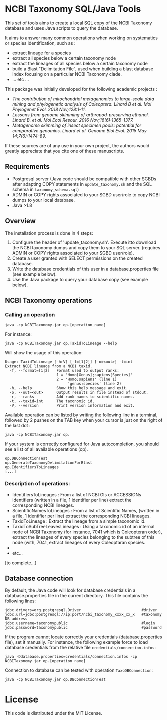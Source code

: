 # NCBI Taxonomy SQL/Java Tools

This set of tools aims to create a local SQL copy of the NCBI Taxonomy database and uses Java scripts to query the database.
 
 It aims to answer many common operations when working on systematics or species identification, such as :
  * extract lineage for a species
  * extract all species below a certain taxonomy node
  * extract the lineages of all species below a certain taxonomy node
  * build a Blast "Delimitation File", used when building a blast database index focusing on a particular NCBI Taxonomy clade.
  * ... etc ...
  
This package was initially developed for the following academic projects :

* *The contribution of mitochondrial metagenomics to large-scale data mining and phylogenetic analysis of Coleoptera. Linard B et al. Mol Phylogenet Evol. 2018 Nov;128:1-11.*
* *Lessons from genome skimming of arthropod-preserving ethanol. Linard B. et al.  Mol Ecol Resour. 2016 Nov;16(6):1365-1377.*
* *Metagenome skimming of insect specimen pools: potential for comparative genomics. Linard et al. Genome Biol Evol. 2015 May 14;7(6):1474-89.*

If these sources are of any use in your own project, the authors would greatly appreciate that you cite one of these manuscripts.

## Requirements

* Postgresql server (Java code should be compatible with other SGBDs after adapting COPY statements in `update_taxonomy.sh` and the SQL schema in `taxonomy_schema.sql`)
* ADMIN or COPY rights associated to your SGBD user/role to copy NCBI dumps to your local database.
* Java >1.8


## Overview

The installation process is done in 4 steps:

1. Configure the header of 'update_taxonomy.sh'. Execute itto download the NCBI taxonomy dumps and copy them to your SQL server. (requires ADMIN or COPY rights associated to your SGBD user/role).
2. Create a user granted with SELECT permissions on the created database.
3. Write the database credentials of this user in a database.properties file (see example below).
3. Use the Java package to query your database copy (see example below).

## NCBI Taxonomy operations

### Calling an operation

```
java -cp NCBITaxonomy.jar op.[operation_name] 
```
For instance:
```
java -cp NCBITaxonomy.jar op.TaxidToLineage --help
```
Will show the usage of this operation:
```
Usage: TaxidToLineage [-hrV] [-f=[1|2]] [-o=<out>] -t=int
Extract NCBI lineage from a NCBI taxid.
  -f, --format=[1|2]   Format used to output ranks:
                       1 = 'Homo[Genus];sapiens[Species]'
                       2 = 'Homo;sapiens' (line 1)
                            'genus;species' (line 2)
  -h, --help           Show this help message and exit.
  -o, --out=<out>      Output results in file instead of stdout.
  -r, --ranks          Add rank names to scientific names.
  -t, --taxid=int      The taxonomic id.
  -V, --version        Print version information and exit.
```

Available operation can be listed by writing the following line in a terminal, followed by 2 pushes on the TAB key when your cursor is just on the right of the last dot :
```
java -cp NCBITaxonomy.jar op.
```
If your system is correctly configured for Java autocompletion, you should see a list of all available operations (op).
```
op.DBConnectionTest
op.GenerateTaxonomyDelimitationForBlast
op.IdentifiersToLineages
[...]
```

### Description of operations:

* IdentifiersToLineages : From a list of NCBI GIs or ACCESSIONs identifiers (written in a file, 1 identifier per line) extract the corresponding NCBI lineages.
* ScientificNamesToLineages : From a list of Scientific Names, (written in a file, 1 identifier per line) extract the corresponding NCBI lineages.
* TaxidToLineage : Extract the lineage from a simple taxonomic id.
* TaxidToSubTreeLeavesLineages : Using a taxonomic id of an internal node of NCBI Taxonomy (for instance, 7041 which is Coleopteran order), extract the lineages of every species belonging to the subtree of this node (with, 7041, extract lineages of every Coleoptaran species.
* 
* etc...

[to complete...]

## Database connection

By default, the Java code will look for database credentials in a database.properties file in the current directory.
This file contains the following lines:
```
jdbc.drivers=org.postgresql.Driver                           #driver
jdbc.url=jdbc:postgresql://ip:port/ncbi_taxonomy_xxxx_xx_x   #taxonomy DB address
jdbc.username=taxonomypublic                                 #login
jdbc.password=taxonomypublic                                 #password
```
If the program cannot locate correctly your credentials (database.properties file), set it manually.
For instance, the following example force to load database credentials from the relative file
`credentials/connection.infos`:
```
java -Ddatabase.properties=credentials/connection.infos -cp NCBITaxonomy.jar op.[operation_name] 
```
Connection to database can be tested with operation `TaxoDBConnection`:
```
java -cp NCBITaxonomy.jar op.DBConnectionTest
```

# License

This code is distributed under the MIT License.
